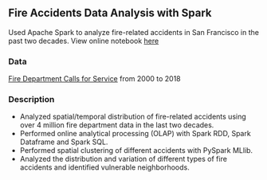 ## Fire Accidents Data Analysis with Spark

Used Apache Spark to analyze fire-related accidents in San Francisco in the past two decades. 
View online notebook [here](https://databricks-prod-cloudfront.cloud.databricks.com/public/4027ec902e239c93eaaa8714f173bcfc/7021021392178208/79502671050942/4716338419422133/latest.html)

### Data

[Fire Department Calls for Service](https://data.sfgov.org/Public-Safety/Fire-Department-Calls-for-Service/nuek-vuh3) from 2000 to 2018

### Description

- Analyzed spatial/temporal distribution of fire-related accidents using over 4 million fire department data in the last two decades. 
- Performed online analytical processing (OLAP) with Spark RDD, Spark Dataframe and Spark SQL. 
- Performed spatial clustering of different accidents with PySpark MLlib. 
- Analyzed the distribution and variation of different types of fire accidents and identified vulnerable neighborhoods.



